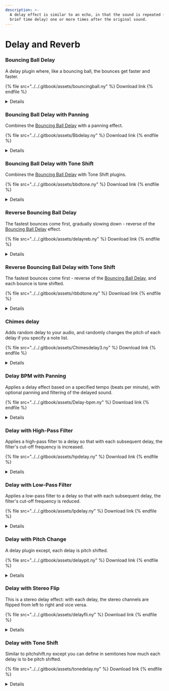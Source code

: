 ```yaml
---
description: >-
  A delay effect is similar to an echo, in that the sound is repeated (after a
  brief time delay) one or more times after the original sound.
---
```


# Delay and Reverb

### Bouncing Ball Delay

A delay plugin where, like a bouncing ball, the bounces get faster and faster.

{% file src="../../.gitbook/assets/bouncingball.ny" %}
Download link
{% endfile %}

<details>

<summary>Details</summary>

Author: [David R.Sky](https://audionyq.com/david\_r\_sky)

A delay plugin where, like a bouncing ball, the bounces get faster and faster. You can set time that the bounces increase in speed with each delay, the number of bounces, and how much in dB the sound decreases with each bounce.

Parameters:

1. **Decay amount** \[dB]: how much quieter each bounce is.
2. **Delay time** \[seconds]:
3. **Number of bounces** \[times]:

**Note:** The latest available delay plugin in Audacity includes bouncing ball delay and pitch shifting. but not panning.

</details>

### Bouncing Ball Delay with Panning

Combines the [Bouncing Ball Delay](delay-and-reverb.md#bouncing-ball-delay) with a panning effect.

{% file src="../../.gitbook/assets/Bbdelay.ny" %}
Download link
{% endfile %}

<details>

<summary>Details</summary>

Author: [David R.Sky](https://audionyq.com/david\_r\_sky)

Combines the Bouncing Ball Delay with a panning effect. A delay effect in which the echo get faster, like a bouncing ball. Each echo is panned further from center by the designated amount.

This plugin has bugs and may produce unpredictable results with some settings, but is basically functional.

Parameters:

1. **Decay amount** \[dB]:
2. **Delay time** \[seconds]:
3. **Number of bounces** \[times]:
4. **Pan spread movement** \[move]: - defines the extent to which each bounce will be increasingly far from center

**Note:** The latest available delay plugin in Audacity includes bouncing ball delay and pitch shifting, but not panning.

</details>

### Bouncing Ball Delay with Tone Shift

Combines the [Bouncing Ball Delay](delay-and-reverb.md#bouncing-ball-delay) with Tone Shift plugins.

{% file src="../../.gitbook/assets/bbdtone.ny" %}
Download link
{% endfile %}

<details>

<summary>Details</summary>

Author: [David R.Sky](https://audionyq.com/david\_r\_sky)

Combines the Bouncing Ball Delay and Delay with Tone Shift plugins. A delay effect in which the echoes get faster, like a bouncing ball. Each echo is shifted in pitch by the designated amount in semitones plus cents (hundredths of a semitone).

Parameters:

1. **Decay amount** \[dB]:
2. **Delay time** \[seconds]:
3. **Number of bounces** \[times]:
4. **Tone shift (whole)** \[semitones]:
5. **Tone shift (cents)** \[cents]:

**Notes:**

1. The value for the decay amount (in dB) for an increasing pitch can be left at the default 0. However, with decreasing pitch, the lengths of the delays increase over time, overlapping with each other. In this case, clipping can occur if the decay value is left at 0.
2. **Note:** The latest available delay plugin in Audacity includes bouncing ball delay and pitch shifting.

</details>

### Reverse Bouncing Ball Delay

The fastest bounces come first, gradually slowing down - reverse of the [Bouncing Ball Delay](delay-and-reverb.md#bouncing-ball-delay) effect.

{% file src="../../.gitbook/assets/delayreb.ny" %}
Download link
{% endfile %}

<details>

<summary>Details</summary>

Author: [David R.Sky](https://audionyq.com/david\_r\_sky)

The fastest bounces come first, gradually slowing down - reverse of the bouncing ball delay effect. Includes normalisation. **Note:** The latest available delay plugin 3 in [Audacity](https://web.audacityteam.org/download/) includes reverse bouncing ball delay without normalisation, and also includes pitch shifting.

Parameters:

1. **Decay amount:** \[0.00 - 5.00 dB, default 0.50]
2. **Delay time:** \[0.01 - 1.00 seconds, default 0.05]
3. **Number of bounces:** \[1 - 100, default 15]

</details>

### Reverse Bouncing Ball Delay with Tone Shift

The fastest bounces come first - reverse of the [Bouncing Ball Delay](delay-and-reverb.md#bouncing-ball-delay), and each bounce is tone shifted.

{% file src="../../.gitbook/assets/rbbdtone.ny" %}
Download link
{% endfile %}

<details>

<summary>Details</summary>

Author: [David R.Sky](https://audionyq.com/david\_r\_sky)

The fastest bounces come first - reverse of the bouncing ball delay, and each bounce is tone shifted.\
**Note:** The latest available delay plugin in Audacity includes reverse bouncing ball delay and pitch shifting.

Parameters:

1. **Decay amount:** \[0.00 - 5.00 dB, default 0.05]
2. **Delay time:** \[0.01 - 1.00 seconds, default 0.02]
3. **Number of bounces:** \[1 - 100, default 15]
4. **Tone shift (whole):** \[-24 - +24 semitones, default -1]
5. **Tone shift (cents):** \[-100 - +100, default 0]

</details>

### Chimes delay

Adds random delay to your audio, and randomly changes the pitch of each delay if you specify a note list.

{% file src="../../.gitbook/assets/Chimesdelay3.ny" %}
Download link
{% endfile %}

<details>

<summary>Details</summary>

Author: Steve Daulton

Based on chimesdelay.ny by [David R.Sky](https://audionyq.com/david\_r\_sky)

Adds random delay to your audio, and randomly changes the pitch of each delay if you specify a note list (which is where the name 'Chimes Delay' comes from).

Each number in the note list indicates how many semitones your audio should be pitch shifted (along with matching tempo shift). For example, 0 indicates no pitch shift, 12 indicates a rise of 12 semitones (one octave), -5 indicates drop of 5 semitones (like going from C down to G below that C note).

**Example:** If the audio you have loaded into Audacity is C3, the above note list would randomly produce the following major-sounding notes:

C1 C2 G2 C3 E3 G3 C4 D4 G4

If you delete this note list, a list of notes will be generated between a lower and upper number. The default values of these two numbers are -12 semitones (decrease of 1 octave) and +24 semitones (increase of 2 octaves) respectively.

If your audio is stereo, each random delay with random volume and pitch change will also be randomly panned anywhere between left and right. (It is best that your audio is first panned to center before applying Chimes Delay.)

**Tips:**

* Adding a bit of regular delay and/or other effects before applying Chimes Delay results in a richer sound.
* If you want a particular note (from the note list) to be repeated more often, you can enter it more than once in the list.
* If you simply want your audio randomly delayed with no multiple pitch changes, either enter just one number into the note list, or enter the same number into the minimum and maximum notes fields.
* It is possible that total length of your resulting audio will be maximum delay time \*plus\* the duration of your original audio. This may be still longer if the final delay(s) is/are decreased in pitch (resulting in a reduced tempo).

Warning: If your original audio is non-musical, Chimes Delay will not make it musical!

\
Parameters:

1. **Chimes note list:** \[default list: -24 -12 -5 0 4 7 12 14 19]
2. **Minimum note:** \[semitones from -12 to +48]
3. **Maximum note:** \[semitones from -12 to +48]
4. **Maximum delay time:** \[seconds from 0.5 to 120] - the maximum delay of the random delays
5. **Minimum volume:** \[percentage] - the minimum random volume that each random delay can have. If you want no random amplitude changes, set this field to 100 percent.
6. **Number of chime delays:** \[from 1 to 100] - how many delays within the maximum delay time.

Acknowledgement due to Steven Jones whose "Harmonic Noise" generator plugin is the source for Nyquist code to handle a string-input note list (David Sky's original version only).

</details>

### Delay BPM with Panning

Applies a delay effect based on a specified tempo (beats per minute), with optional panning and filtering of the delayed sound.

{% file src="../../.gitbook/assets/Delay-bpm.ny" %}
Download link
{% endfile %}

<details>

<summary>Details</summary>

Author: Felipe Zanabria\
(based on code by Steve Daulton)

Applies a delay effect based on a specified tempo (beats per minute), with optional panning and filtering of the delayed sound. Requires a stereo track.

Parameters:

1. **Decay:** \[0 - 24 dB, default -6dB] - how much quieter each subsequent delay is.
2. **Tempo:** \[1 - 500 bpm, default 120 bpm] - Specifies the tempo for the delay.
3. **Note values:** \[Choice: "Half note" to "Sixty-fourth note", default "Eighth note"] - Acts as a tempo multiplier. The default "Eighth note" produces echoes at "double tempo", whereas "Sixteenth Note" would produce echoes at 4x the tempo setting.
4. **Number of echoes":** \[1 - 100, default 5]
5. **Pan spread":** \[-1 to +1, default 0] - the amount of side to side panning of the echoes. When positive, the echo is initially panned to the right. When negative, the echo is initially panned to the left. Subsequent echoes pan side to side. When zero, the echo is mono at the center of the stereo mix.
6. **Optional filters:** \[Choice: None, High pass, Low pass, Band pass. Default: None]
7. **Filter frequency:** \[10 - 10000 Hz, default 1000 Hz] - The filter frequency (if enabled).
8. **Filter width (bandpass only):** \[0 - 10000 Hz, default 1500 Hz] - If the optional "Band Pass" filter is selected, the "Filter frequency" is the center frequency of the filter, and this control sets the width (in Hz).
9. **Wet level:** \[-24 - 0 dB, default 0 dB] - Reduces the level of each echo.

Note that this effect does not extend the selected audio. If you require space for echoes after the end of the track, the selection must be made long enough to accommodate the final echoes.

</details>

### Delay with High-Pass Filter

Applies a high-pass filter to a delay so that with each subsequent delay, the filter's cut-off frequency is increased.

{% file src="../../.gitbook/assets/hpdelay.ny" %}
Download link
{% endfile %}

<details>

<summary>Details</summary>

Author: [David R.Sky](https://audionyq.com/david\_r\_sky)

Applies a high-pass filter to a delay so that with each subsequent delay, the filter's cut-off frequency is increased. A high-pass filter attenuates sound below a given cut off frequency, therefore when this plugin is applied, each delay sounds increasingly thin and lacking bass. Applied to a voice, it makes each delay sounds like it's increasingly coming from a telephone.

Parameters:

1. **Decay amount:** \[0 - 24 dB, default zero] - how much quieter each subsequent delay is
2. **Delay time:** \[0 - 5 seconds, default 0.5]
3. **Number of echoes:** \[1 - 30, default 10]
4. **Start cut-off frequency:** \[100 - 5000, default 1000] - the high-pass cut-off frequency at the start of the delay.
5. **Cut-off increase:** \[octaves, 0.1 - 5.0, default 0.5] - how much to increase the filter cut-off point with each delay.

</details>

### Delay with Low-Pass Filter

Applies a low-pass filter to a delay so that with each subsequent delay, the filter's cut-off frequency is reduced.

{% file src="../../.gitbook/assets/lpdelay.ny" %}
Download link
{% endfile %}

<details>

<summary>Details</summary>

Author: [David R.Sky](https://audionyq.com/david\_r\_sky)

Applies a low-pass filter to a delay so that with each subsequent delay, the filter's cut-off frequency is reduced. A low-pass filter attenuates sound above a given cut off frequency, therefore when this plugin is applied, each delay sounds to have increasing bass. To the author, this has the psychoacoustic effect of each delay sounding further and further away.

Based on an effect heard in a popular Cher tune in the late 1990s or later.

Parameters:

1. **Decay amount:** \[0 - 24 dB, default zero] - how much quieter each subsequent delay is
2. **Delay time:** \[0 - 5 seconds, default 0.5]
3. **Number of echoes:** \[1 - 30, default 10]
4. **Start cut-off frequency:** \[100 - 20000, default 1000] - the low-pass cut-off frequency at the start of the delay.
5. **Cut-off reduction:** \[octaves, 0.1 - 5.0, default 0.5] - how much to reduce the filter cut-off point with each delay.
6. **Normalization level:** \[0 - 1.0, default 0.95]

</details>

### Delay with Pitch Change

A delay plugin except, each delay is pitch shifted.

{% file src="../../.gitbook/assets/delaypit.ny" %}
Download link
{% endfile %}

<details>

<summary>Details</summary>

Author: [David R.Sky](https://audionyq.com/david\_r\_sky)

A delay plugin except, each delay is pitch shifted. Note that pitch changes are accompanied by a corresponding change in duration of each delay.

Parameters:

1. **Decay amount:** \[0 - 24 dB, default 0]
2. **Delay time:** \[0 - 5 seconds, default 0.5]
3. **Number of echoes:** \[1 - 30, default 10]
4. **Pitch change factor:** \[1.001 - 3.0, default 1.1]
5. **Pitch: increase or decrease:** \[default = increase] - whether each delay is increased or decreased in pitch
6. **Normalization level:** \[0.0 - 1.0, default 0.95]

</details>

### Delay with Stereo Flip

This is a stereo delay effect: with each delay, the stereo channels are flipped from left to right and vice versa.

{% file src="../../.gitbook/assets/delayfli.ny" %}
Download link
{% endfile %}

<details>

<summary>Details</summary>

Author: [David R.Sky](https://audionyq.com/david\_r\_sky)

This is a stereo delay effect: with each delay, the stereo channels are flipped from left to right and vice versa. Inspired by a sound effect heard in the opening track of Mike Oldfield's "Songs From Distant Earth."

Parameters:

1. **Decay amount:** \[0 - 24 dB]
2. **Delay time:** \[0 - 5 seconds]
3. **number of delays:** \[1 - 100]
4. **Normalization level:** \[0 - 1, default 0.95]

</details>

### Delay with Tone Shift

Similar to pitchshift.ny except you can define in semitones how much each delay is to be pitch shifted.

{% file src="../../.gitbook/assets/tonedelay.ny" %}
Download link
{% endfile %}

<details>

<summary>Details</summary>

Author: [David R.Sky](https://audionyq.com/david\_r\_sky)

Similar to pitchshift.ny except you can define in semitones how much each delay is to be pitch shifted. A shift of 1 semitone means each delay is increased in pitch by 1 semitone, a shift of -1 means a decrease of 1 semitone. Includes whole semitones plus semitone cents (hundredths of a semitone).

Both plugins are best applied to relatively short duration audio, or few number of delays for longer audio. Otherwise Audacity will be working a long time. Same thing seems to happen if there is already pitch shifting within the audio.

</details>

